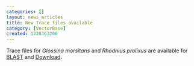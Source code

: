 ```yaml
---
categories: []
layout: news_articles
title: New Trace files available
category: [VectorBase]
created: 1228363200
---
```

Trace files for <i>Glossina morsitans</i> and <i>Rhodnius prolixus</i> are available for <a href="/blast">BLAST</a> and <a href="/downloads">Download</a>.

